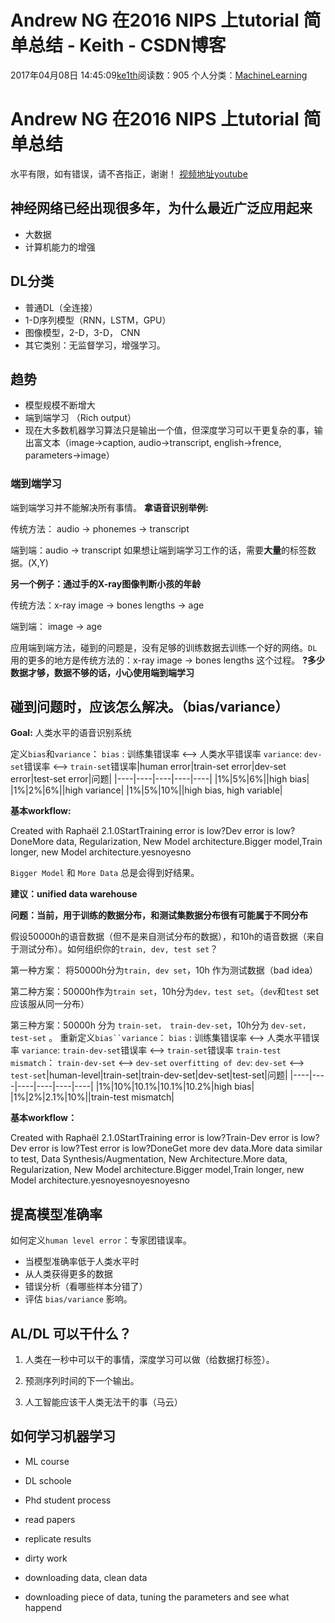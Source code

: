 # Andrew NG 在2016 NIPS 上tutorial 简单总结 - Keith - CSDN博客





2017年04月08日 14:45:09[ke1th](https://me.csdn.net/u012436149)阅读数：905
个人分类：[MachineLearning](https://blog.csdn.net/u012436149/article/category/6504450)









# Andrew NG 在2016 NIPS 上tutorial 简单总结

水平有限，如有错误，请不吝指正，谢谢！ 
[视频地址youtube](https://www.youtube.com/watch?v=F1ka6a13S9I&t=456s)

## 神经网络已经出现很多年，为什么最近广泛应用起来
- 大数据
- 计算机能力的增强

## DL分类
- 普通DL（全连接）
- 1-D序列模型（RNN，LSTM，GPU）
- 图像模型，2-D，3-D， CNN
- 其它类别：无监督学习，增强学习。

## 趋势
- 模型规模不断增大
- 端到端学习 （Rich output） 
- 现在大多数机器学习算法只是输出一个值，但深度学习可以干更复杂的事，输出富文本（image->caption, audio->transcript, english->frence, parameters->image）


### 端到端学习

端到端学习并不能解决所有事情。 
**拿语音识别举例:**

传统方法： audio -> phonemes -> transcript 

端到端：audio -> transcript
如果想让端到端学习工作的话，需要**大量**的标签数据。(X,Y)

**另一个例子：通过手的X-ray图像判断小孩的年龄**

传统方法：x-ray image -> bones lengths -> age 

端到端： image -> age 

应用端到端方法，碰到的问题是，没有足够的训练数据去训练一个好的网络。`DL`用的更多的地方是传统方法的：x-ray image -> bones lengths 这个过程。
**?多少数据才够，数据不够的话，小心使用端到端学习**

## 碰到问题时，应该怎么解决。（bias/variance）

**Goal:** 人类水平的语音识别系统

定义`bias`和`variance`： 
`bias` : 训练集错误率 <–> 人类水平错误率 
`variance`: `dev-set`错误率 <–> `train-set`错误率|human error|train-set error|dev-set error|test-set error|问题|
|----|----|----|----|----|
|1%|5%|6%||high bias|
|1%|2%|6%||high variance|
|1%|5%|10%||high bias, high variable|

**基本workflow:**

Created with Raphaël 2.1.0StartTraining error is low?Dev error is low?DoneMore data, Regularization, New Model architecture.Bigger model,Train longer, new Model architecture.yesnoyesno

`Bigger Model` 和 `More Data` 总是会得到好结果。

**建议：unified data warehouse**

**问题：当前，用于训练的数据分布，和测试集数据分布很有可能属于不同分布**

假设50000h的语音数据（但不是来自测试分布的数据），和10h的语音数据（来自于测试分布）。如何组织你的`train, dev, test set`？ 

第一种方案： 将50000h分为`train, dev set`，10h 作为测试数据（bad idea） 

第二种方案：50000h作为`train set`，10h分为`dev，test set`。（`dev`和`test` set应该服从同一分布） 

第三种方案：50000h 分为 `train-set， train-dev-set`，10h分为 `dev-set，test-set` 。
重新定义`bias``variance`： 
`bias` : 训练集错误率 <–> 人类水平错误率 
`variance`: `train-dev-set`错误率 <–> `train-set`错误率 
`train-test mismatch`： `train-dev-set` <—> `dev-set`
`overfitting of dev`: `dev-set` <–> `test-set`|human-level|train-set|train-dev-set|dev-set|test-set|问题|
|----|----|----|----|----|----|
|1%|10%|10.1%|10.1%|10.2%|high bias|
|1%|2%|2.1%|10%||train-test mismatch|

**基本workflow：**

Created with Raphaël 2.1.0StartTraining error is low?Train-Dev error is low?Dev error is low?Test error is low?DoneGet more dev data.More data similar to test, Data Synthesis/Augmentation, New Architecture.More data, Regularization, New Model architecture.Bigger model,Train longer, new Model architecture.yesnoyesnoyesnoyesno

## 提高模型准确率

如何定义`human level error`：专家团错误率。
- 当模型准确率低于人类水平时 
- 从人类获得更多的数据
- 错误分析（看哪些样本分错了）
- 评估 `bias/variance` 影响。


## AL/DL 可以干什么？

1) 人类在一秒中可以干的事情，深度学习可以做（给数据打标签）。 

2) 预测序列时间的下一个输出。 

3) 人工智能应该干人类无法干的事（马云）
## 如何学习机器学习
- ML course
- DL schoole
- Phd student process 
- read papers
- replicate results

- dirty work 
- downloading data, clean data
- downloading piece of data, tuning the parameters and see what happend










